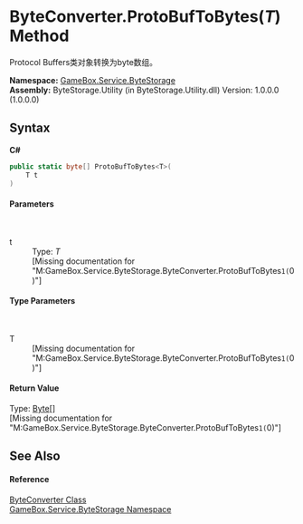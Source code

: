 # ByteConverter.ProtoBufToBytes(*T*) Method 
 

Protocol Buffers类对象转换为byte数组。

**Namespace:**&nbsp;<a href="cbcf8424-cd18-fbda-feb6-4e99463c65b9">GameBox.Service.ByteStorage</a><br />**Assembly:**&nbsp;ByteStorage.Utility (in ByteStorage.Utility.dll) Version: 1.0.0.0 (1.0.0.0)

## Syntax

**C#**<br />
``` C#
public static byte[] ProtoBufToBytes<T>(
	T t
)

```


#### Parameters
&nbsp;<dl><dt>t</dt><dd>Type: *T*<br />\[Missing <param name="t"/> documentation for "M:GameBox.Service.ByteStorage.ByteConverter.ProtoBufToBytes``1(``0)"\]</dd></dl>

#### Type Parameters
&nbsp;<dl><dt>T</dt><dd>\[Missing <typeparam name="T"/> documentation for "M:GameBox.Service.ByteStorage.ByteConverter.ProtoBufToBytes``1(``0)"\]</dd></dl>

#### Return Value
Type: <a href="http://msdn2.microsoft.com/zh-cn/library/yyb1w04y" target="_blank">Byte</a>[]<br />\[Missing <returns> documentation for "M:GameBox.Service.ByteStorage.ByteConverter.ProtoBufToBytes``1(``0)"\]

## See Also


#### Reference
<a href="74b0f527-5b88-1afe-6805-1fb6796d24bf">ByteConverter Class</a><br /><a href="cbcf8424-cd18-fbda-feb6-4e99463c65b9">GameBox.Service.ByteStorage Namespace</a><br />